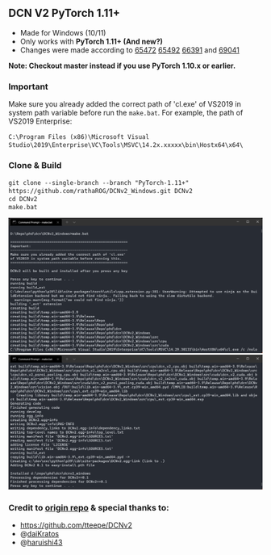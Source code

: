 ## DCN V2 PyTorch 1.11+

- Made for Windows (10/11) 
- Only works with **PyTorch 1.11+ (And new?)**
- Changes were made according to [65472](https://github.com/pytorch/pytorch/pull/65472) [65492](https://github.com/pytorch/pytorch/pull/65492) [66391](https://github.com/pytorch/pytorch/pull/66391) and [69041](https://github.com/pytorch/pytorch/pull/69041)

**Note: Checkout master instead if you use PyTorch 1.10.x or earlier.**


### Important

Make sure you already added the correct path of 'cl.exe' of VS2019 in system path variable before run the `make.bat`. For example, the path of VS2019 Enterprise: 
```
C:\Program Files (x86)\Microsoft Visual Studio\2019\Enterprise\VC\Tools\MSVC\14.2x.xxxxx\bin\Hostx64\x64\
```

### Clone & Build
```
git clone --single-branch --branch "PyTorch-1.11+" https://github.com/rathaROG/DCNv2_Windows.git DCNv2
cd DCNv2
make.bat
```
<img src="https://raw.githubusercontent.com/rathaROG/screenshot/master/DCNv2_Windows/dcn_01_win11.png" width="750"/>
<img src="https://raw.githubusercontent.com/rathaROG/screenshot/master/DCNv2_Windows/dcn_02_win11.png" width="750"/>

### Credit to [origin repo](https://github.com/CharlesShang/DCNv2) & special thanks to:
- https://github.com/tteepe/DCNv2
- @[daiKratos](https://github.com/daiKratos)
- @[haruishi43](https://github.com/haruishi43)
